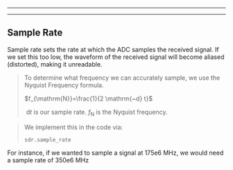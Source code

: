 ***************************
*****
## **Sample Rate**

Sample rate sets the rate at which the ADC samples the received signal.  If we set this too low, the waveform of the received signal will become aliased (distorted), making it unreadable.  

>To determine what frequency we can accurately sample, we use the Nyquist Frequency formula.
>
>$f_{\mathrm{N}}=\frac{1}{2 \mathrm{~d} t}$
>
>$\mathrm{~d} t$ is our sample rate.
>$f_{\mathrm{N}}$ is the Nyquist frequency.



>We implement this in the code via:
>
>`sdr.sample_rate`

For instance, if we wanted to sample a signal at 175e6 MHz, we would need a sample rate of 350e6 MHz